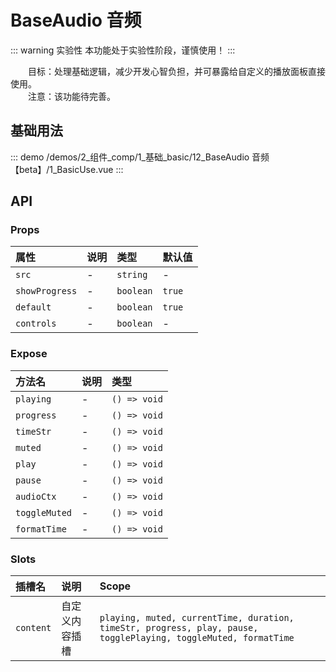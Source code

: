 # BaseAudio 音频  <Badge class="title-badge" type="warning" text="beta" />

::: warning 实验性
本功能处于实验性阶段，谨慎使用！
:::

&emsp;&emsp;目标：处理基础逻辑，减少开发心智负担，并可暴露给自定义的播放面板直接使用。  
&emsp;&emsp;注意：该功能待完善。
## 基础用法



::: demo 
/demos/2_组件_comp/1_基础_basic/12_BaseAudio 音频【beta】/1_BasicUse.vue
:::


## API 

### Props

|属性|说明|类型|默认值|
|:---|:---|:---|:---|
|`src`|-|`string`|-|
|`showProgress`|-|`boolean`|`true`|
|`default`|-|`boolean`|`true`|
|`controls`|-|`boolean`|-|

### Expose

|方法名|说明|类型|
|:---|:---|:---|
|`playing`|-|`() => void`|
|`progress`|-|`() => void`|
|`timeStr`|-|`() => void`|
|`muted`|-|`() => void`|
|`play`|-|`() => void`|
|`pause`|-|`() => void`|
|`audioCtx`|-|`() => void`|
|`toggleMuted`|-|`() => void`|
|`formatTime`|-|`() => void`|

### Slots

|插槽名|说明|Scope|
|:---|:---|:---|
|`content`|自定义内容插槽|`playing, muted, currentTime, duration, timeStr, progress, play, pause, togglePlaying, toggleMuted, formatTime`|
